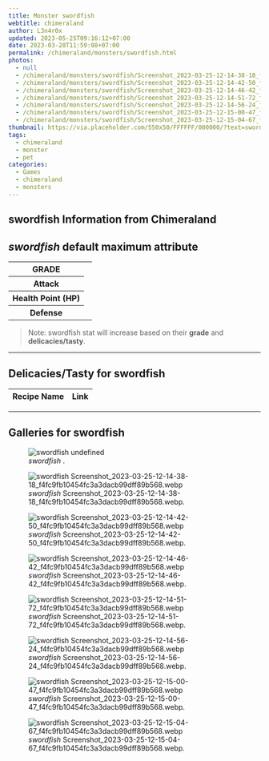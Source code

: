 ```yaml
---
title: Monster swordfish
webtitle: chimeraland
author: L3n4r0x
updated: 2023-05-25T09:16:12+07:00
date: 2023-03-28T11:59:08+07:00
permalink: /chimeraland/monsters/swordfish.html
photos:
  - null
  - /chimeraland/monsters/swordfish/Screenshot_2023-03-25-12-14-38-18_f4fc9fb10454fc3a3dacb99dff89b568.webp
  - /chimeraland/monsters/swordfish/Screenshot_2023-03-25-12-14-42-50_f4fc9fb10454fc3a3dacb99dff89b568.webp
  - /chimeraland/monsters/swordfish/Screenshot_2023-03-25-12-14-46-42_f4fc9fb10454fc3a3dacb99dff89b568.webp
  - /chimeraland/monsters/swordfish/Screenshot_2023-03-25-12-14-51-72_f4fc9fb10454fc3a3dacb99dff89b568.webp
  - /chimeraland/monsters/swordfish/Screenshot_2023-03-25-12-14-56-24_f4fc9fb10454fc3a3dacb99dff89b568.webp
  - /chimeraland/monsters/swordfish/Screenshot_2023-03-25-12-15-00-47_f4fc9fb10454fc3a3dacb99dff89b568.webp
  - /chimeraland/monsters/swordfish/Screenshot_2023-03-25-12-15-04-67_f4fc9fb10454fc3a3dacb99dff89b568.webp
thumbnail: https://via.placeholder.com/550x50/FFFFFF/000000/?text=swordfish
tags:
  - chimeraland
  - monster
  - pet
categories:
  - Games
  - chimeraland
  - monsters
---
```


<link
  rel="stylesheet"
  href="https://rawcdn.githack.com/dimaslanjaka/Web-Manajemen/870a349/css/bootstrap-5-3-0-alpha3-wrapper.css"
/>
<section id="bootstrap-wrapper">
  <div data-bs-theme="dark">
    <h2>swordfish Information from Chimeraland</h2>
    <h2 id="attribute"><i>swordfish</i> default maximum attribute</h2>
    <div class="row">
      <div class="col mb-2">
        <div class="card">
          <div class="card-body">
            <table>
              <tr>
                <th>GRADE</th>
                <td><br /></td>
              </tr>
              <tr>
                <th>Attack</th>
                <td></td>
              </tr>
              <tr>
                <th>Health Point (HP)</th>
                <td></td>
              </tr>
              <tr>
                <th>Defense</th>
                <td></td>
              </tr>
            </table>
          </div>
        </div>
      </div>
    </div>
    <blockquote>
      Note: swordfish stat will increase based on their <b>grade</b> and
      <b>delicacies/tasty</b>.
    </blockquote>
    <hr />
    <h2 id="delicacies">Delicacies/Tasty for swordfish</h2>
    <div class="card">
      <div class="card-body">
        <div class="table-responsive">
          <table class="table table-striped">
            <thead>
              <tr>
                <th>Recipe Name</th>
                <th>Link</th>
              </tr>
            </thead>
            <tbody></tbody>
          </table>
        </div>
      </div>
    </div>
    <hr />
    <div id="gallery">
      <h2>Galleries for swordfish</h2>
      <div class="row">
        <div class="col-lg-6 col-12">
          <figure>
            <img
              src="https://www.webmanajemen.com/undefined"
              alt="swordfish undefined"
            />
            <figcaption><i>swordfish</i> .</figcaption>
          </figure>
        </div>
        <div class="col-lg-6 col-12">
          <figure>
            <img
              src="https://www.webmanajemen.com/chimeraland/monsters/swordfish/Screenshot_2023-03-25-12-14-38-18_f4fc9fb10454fc3a3dacb99dff89b568.webp"
              alt="swordfish Screenshot_2023-03-25-12-14-38-18_f4fc9fb10454fc3a3dacb99dff89b568.webp"
            />
            <figcaption>
              <i>swordfish</i>
              Screenshot_2023-03-25-12-14-38-18_f4fc9fb10454fc3a3dacb99dff89b568.webp.
            </figcaption>
          </figure>
        </div>
        <div class="col-lg-6 col-12">
          <figure>
            <img
              src="https://www.webmanajemen.com/chimeraland/monsters/swordfish/Screenshot_2023-03-25-12-14-42-50_f4fc9fb10454fc3a3dacb99dff89b568.webp"
              alt="swordfish Screenshot_2023-03-25-12-14-42-50_f4fc9fb10454fc3a3dacb99dff89b568.webp"
            />
            <figcaption>
              <i>swordfish</i>
              Screenshot_2023-03-25-12-14-42-50_f4fc9fb10454fc3a3dacb99dff89b568.webp.
            </figcaption>
          </figure>
        </div>
        <div class="col-lg-6 col-12">
          <figure>
            <img
              src="https://www.webmanajemen.com/chimeraland/monsters/swordfish/Screenshot_2023-03-25-12-14-46-42_f4fc9fb10454fc3a3dacb99dff89b568.webp"
              alt="swordfish Screenshot_2023-03-25-12-14-46-42_f4fc9fb10454fc3a3dacb99dff89b568.webp"
            />
            <figcaption>
              <i>swordfish</i>
              Screenshot_2023-03-25-12-14-46-42_f4fc9fb10454fc3a3dacb99dff89b568.webp.
            </figcaption>
          </figure>
        </div>
        <div class="col-lg-6 col-12">
          <figure>
            <img
              src="https://www.webmanajemen.com/chimeraland/monsters/swordfish/Screenshot_2023-03-25-12-14-51-72_f4fc9fb10454fc3a3dacb99dff89b568.webp"
              alt="swordfish Screenshot_2023-03-25-12-14-51-72_f4fc9fb10454fc3a3dacb99dff89b568.webp"
            />
            <figcaption>
              <i>swordfish</i>
              Screenshot_2023-03-25-12-14-51-72_f4fc9fb10454fc3a3dacb99dff89b568.webp.
            </figcaption>
          </figure>
        </div>
        <div class="col-lg-6 col-12">
          <figure>
            <img
              src="https://www.webmanajemen.com/chimeraland/monsters/swordfish/Screenshot_2023-03-25-12-14-56-24_f4fc9fb10454fc3a3dacb99dff89b568.webp"
              alt="swordfish Screenshot_2023-03-25-12-14-56-24_f4fc9fb10454fc3a3dacb99dff89b568.webp"
            />
            <figcaption>
              <i>swordfish</i>
              Screenshot_2023-03-25-12-14-56-24_f4fc9fb10454fc3a3dacb99dff89b568.webp.
            </figcaption>
          </figure>
        </div>
        <div class="col-lg-6 col-12">
          <figure>
            <img
              src="https://www.webmanajemen.com/chimeraland/monsters/swordfish/Screenshot_2023-03-25-12-15-00-47_f4fc9fb10454fc3a3dacb99dff89b568.webp"
              alt="swordfish Screenshot_2023-03-25-12-15-00-47_f4fc9fb10454fc3a3dacb99dff89b568.webp"
            />
            <figcaption>
              <i>swordfish</i>
              Screenshot_2023-03-25-12-15-00-47_f4fc9fb10454fc3a3dacb99dff89b568.webp.
            </figcaption>
          </figure>
        </div>
        <div class="col-lg-6 col-12">
          <figure>
            <img
              src="https://www.webmanajemen.com/chimeraland/monsters/swordfish/Screenshot_2023-03-25-12-15-04-67_f4fc9fb10454fc3a3dacb99dff89b568.webp"
              alt="swordfish Screenshot_2023-03-25-12-15-04-67_f4fc9fb10454fc3a3dacb99dff89b568.webp"
            />
            <figcaption>
              <i>swordfish</i>
              Screenshot_2023-03-25-12-15-04-67_f4fc9fb10454fc3a3dacb99dff89b568.webp.
            </figcaption>
          </figure>
        </div>
      </div>
    </div>
  </div>
</section>